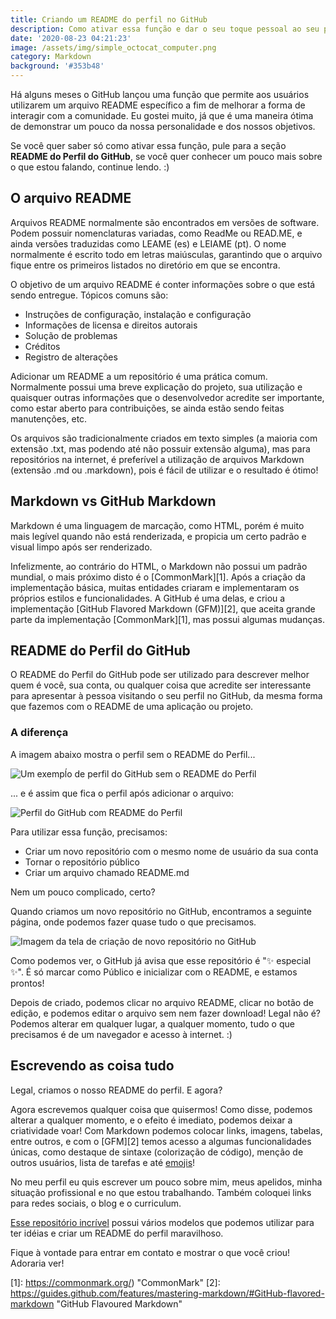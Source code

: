 ```yaml
---
title: Criando um README do perfil no GitHub
description: Como ativar essa função e dar o seu toque pessoal ao seu perfil do GitHub.
date: '2020-08-23 04:21:23'
image: /assets/img/simple_octocat_computer.png
category: Markdown
background: '#353b48'
---
```

Há alguns meses o GitHub lançou uma função que permite aos usuários utilizarem um arquivo README específico a fim de melhorar a forma de interagir com a comunidade. Eu gostei muito, já que é uma maneira ótima de demonstrar um pouco da nossa personalidade e dos nossos objetivos.

Se você quer saber só como ativar essa função, pule para a seção **README do Perfil do GitHub**, se você quer conhecer um pouco mais sobre o que estou falando, continue lendo. :)

## O arquivo README

Arquivos README normalmente são encontrados em versões de software. Podem possuir nomenclaturas variadas, como ReadMe ou READ.ME, e ainda versões traduzidas como LEAME (es) e LEIAME (pt). O nome normalmente é escrito todo em letras maiúsculas, garantindo que o arquivo fique entre os primeiros listados no diretório em que se encontra.

O objetivo de um arquivo README é conter informações sobre o que está sendo entregue. Tópicos comuns são:

* Instruções de configuração, instalação e configuração
* Informações de licensa e direitos autorais
* Solução de problemas
* Créditos
* Registro de alterações

Adicionar um README a um repositório é uma prática comum. Normalmente possui uma breve explicação do projeto, sua utilização e quaisquer outras informações que o desenvolvedor acredite ser importante, como estar aberto para contribuições, se ainda estão sendo feitas manutenções, etc.

Os arquivos são tradicionalmente criados em texto simples (a maioria com extensão .txt, mas podendo até não possuir extensão alguma), mas para repositórios na internet, é preferível a utilização de arquivos Markdown (extensão .md ou .markdown), pois é fácil de utilizar e o resultado é ótimo!

## Markdown vs GitHub Markdown

Markdown é uma linguagem de marcação, como HTML, porém é muito mais legível quando não está renderizada, e propicia um certo padrão e visual limpo após ser renderizado.

Infelizmente, ao contrário do HTML, o Markdown não possui um padrão mundial, o mais próximo disto é o [CommonMark][1]. Após a criação da implementação básica, muitas entidades criaram e implementaram os próprios estilos e funcionalidades. A GitHub é uma delas, e criou a implementação [GitHub Flavored Markdown (GFM)][2], que aceita grande parte da implementação [CommonMark][1], mas possui algumas mudanças.

## README do Perfil do GitHub

O README do Perfil do GitHub pode ser utilizado para descrever melhor quem é você, sua conta, ou qualquer coisa que acredite ser interessante para apresentar à pessoa visitando o seu perfil no GitHub, da mesma forma que fazemos com o README de uma aplicação ou projeto.

### A diferença

A imagem abaixo mostra o perfil sem o README do Perfil...

![Um exempĺo de perfil do GitHub sem o README do Perfil](/assets/img/23-08-20_before.png "Minha conta sem o README do Perfil")

... e é assim que fica o perfil após adicionar o arquivo:

![Perfil do GitHub com README do Perfil](/assets/img/23-08-20_after.png "Minha conta com o README do Perfil")

Para utilizar essa função, precisamos:

* Criar um novo repositório com o mesmo nome de usuário da sua conta
* Tornar o repositório público
* Criar um arquivo chamado README.md

Nem um pouco complicado, certo?

Quando criamos um novo repositório no GitHub, encontramos a seguinte página, onde podemos fazer quase tudo o que precisamos.

![Imagem da tela de criação de novo repositório no GitHub](/assets/img/23-08-20_new_repo.png "Criando um novo repositório")

Como podemos ver, o GitHub já avisa que esse repositório é "✨ especial ✨". É só marcar como Público e inicializar com o README, e estamos prontos!

Depois de criado, podemos clicar no arquivo README, clicar no botão de edição, e podemos editar o arquivo sem nem fazer download! Legal não é? Podemos alterar em qualquer lugar, a qualquer momento, tudo o que precisamos é de um navegador e acesso à internet. :)

## Escrevendo as coisa tudo

Legal, criamos o nosso README do perfil. E agora?

Agora escrevemos qualquer coisa que quisermos! Como disse, podemos alterar a qualquer momento, e o efeito é imediato, podemos deixar a criatividade voar! Com Markdown podemos colocar links, imagens, tabelas, entre outros, e com o [GFM][2] temos acesso a algumas funcionalidades únicas, como destaque de sintaxe (colorização de código), menção de outros usuários, lista de tarefas e até [emojis](https://github.com/ikatyang/emoji-cheat-sheet/blob/master/README.md)!

No meu perfil eu quis escrever um pouco sobre mim, meus apelidos, minha situação profissional e no que estou trabalhando. Também coloquei links para redes sociais, o blog e o curriculum.

[Esse repositório incrível](https://github.com/kautukkundan/Awesome-Profile-README-templates) possui vários modelos que podemos utilizar para ter idéias e criar um README do perfil maravilhoso.

Fique à vontade para entrar em contato e mostrar o que você criou! Adoraria ver!

[1]: https://commonmark.org/) "CommonMark"
[2]: https://guides.github.com/features/mastering-markdown/#GitHub-flavored-markdown "GitHub Flavoured Markdown"
